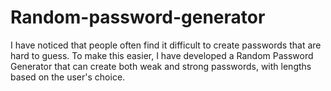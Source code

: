 # Random-password-generator
I have noticed that people often find it difficult to create passwords that are hard to guess. To make this easier, I have developed a Random Password Generator that can create both weak and strong passwords, with lengths based on the user's choice.
